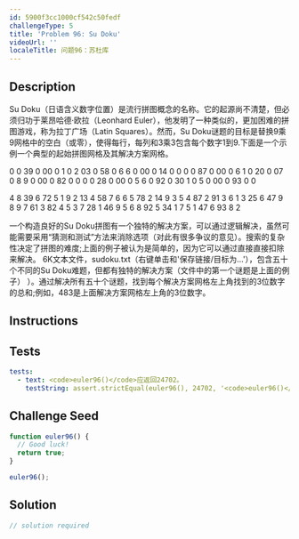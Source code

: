 ```yaml
---
id: 5900f3cc1000cf542c50fedf
challengeType: 5
title: 'Problem 96: Su Doku'
videoUrl: ''
localeTitle: 问题96：苏杜库
---
```


## Description
<section id="description"> Su Doku（日语含义数字位置）是流行拼图概念的名称。它的起源尚不清楚，但必须归功于莱昂哈德·欧拉（Leonhard Euler），他发明了一种类似的，更加困难的拼图游戏，称为拉丁广场（Latin Squares）。然而，Su Doku谜题的目标是替换9乘9网格中的空白（或零），使得每行，每列和3乘3包含每个数字1到9.下面是一个示例一个典型的起始拼图网格及其解决方案网格。 <p> 0 0 39 0 00 0 1 0 2 03 0 58 0 6 6 0 00 0 14 0 0 0 0 87 0 00 0 6 1 0 20 0 07 0 8 9 0 00 0 82 0 0 0 0 28 0 00 0 5 6 0 92 0 30 1 0 5 0 00 0 93 0 0 </p><p> 4 8 39 6 72 5 1 9 2 13 4 58 7 6 6 5 78 2 14 9 3 5 4 87 2 91 3 6 1 3 25 6 47 9 8 9 7 61 3 82 4 5 3 7 28 1 46 9 5 6 8 92 5 34 1 7 5 1 47 6 93 8 2 </p><p>一个构造良好的Su Doku拼图有一个独特的解决方案，可以通过逻辑解决，虽然可能需要采用“猜测和测试”方法来消除选项（对此有很多争议的意见）。搜索的复杂性决定了拼图的难度;上面的例子被认为是简单的，因为它可以通过直接直接扣除来解决。 6K文本文件，sudoku.txt（右键单击和&#39;保存链接/目标为...&#39;），包含五十个不同的Su Doku难题，但都有独特的解决方案（文件中的第一个谜题是上面的例子） ）。通过解决所有五十个谜题，找到每个解决方案网格左上角找到的3位数字的总和;例如，483是上面解决方案网格左上角的3位数字。 </p></section>

## Instructions
<section id="instructions">
</section>

## Tests
<section id='tests'>

```yml
tests:
  - text: <code>euler96()</code>应返回24702。
    testString: assert.strictEqual(euler96(), 24702, '<code>euler96()</code> should return 24702.');

```

</section>

## Challenge Seed
<section id='challengeSeed'>

<div id='js-seed'>

```js
function euler96() {
  // Good luck!
  return true;
}

euler96();

```

</div>



</section>

## Solution
<section id='solution'>

```js
// solution required
```
</section>

